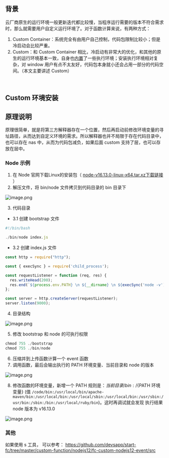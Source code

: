 ## 背景


云厂商原生的运行环境一般更新迭代都比较慢，当程序运行需要的版本不符合需求时，那么就需要用户自定义运行环境了。对于函数计算来说，有两种方式：
​


1. Custom Container：系统完全有由用户自己控制，代码包限制比较小；但是冷启动会比较严重。
1. Custom：和 Custom Container 相比，冷启动有非常大的优化，和其他的原生的运行环境基本一致，自身也[内置](https://help.aliyun.com/document_detail/132044.html#title-wi6-beu-a0k)了一些执行环境；安装执行环境相对复杂，对 window 用户有点不太友好，代码包本身就小还会占用一部分的代码空间。（本文主要讲述 Custom）

​

## Custom 环境安装


## 原理说明


原理很简单，就是将第三方解释器存在一个位置，然后再启动前修改环境变量的寻址路径，从而达到自定义环境的需求。所以解释器也并不局限于存在代码目录中，也可以存在 nas 中，从而为代码包减负，如果后面 custom 支持了层，也可以存放在层中。


### Node 示例


1. 在 Node 官网下载Linux的安装包（ [node-v16.13.0-linux-x64.tar.xz下载链接](https://nodejs.org/dist/v16.13.0/node-v16.13.0-linux-x64.tar.xz) ）
1. 解压文件，将 bin/node 文件拷贝到代码目录的 bin 目录下

![image.png](https://img.alicdn.com/imgextra/i2/O1CN014wDV2H1JKclHn1koH_!!6000000001010-2-tps-1410-526.png)

3. 代码目录

- 3.1 创建 bootstrap 文件
```javascript
#!/bin/bash

./bin/node index.js
```

- 3.2 创建 index.js 文件
```javascript
const http = require("http");

const { execSync } = require('child_process');

const requestListener = function (req, res) {
  res.writeHead(200);
  res.end(`${process.env.PATH} \n ${__dirname} \n ${execSync('node -v')}`);
};

const server = http.createServer(requestListener);
server.listen(9000);
```

4. 目录结构

![image.png](https://img.alicdn.com/imgextra/i2/O1CN01WKbeTK1P7EsX0fdsJ_!!6000000001793-2-tps-2142-1536.png)

5. 修改 bootstrap 和 node 的可执行权限
```javascript
chmod 755 ./bootstrap
chmod 755 ./bin/node
```

6. 压缩并到上传函数计算一个 event 函数
6. 调用函数，最后会输出执行的 PATH 环境变量、当前目录和 node 的版本

![image.png](https://img.alicdn.com/imgextra/i2/O1CN01QIjHa01kPCLBZscDl_!!6000000004675-2-tps-2442-312.png)

8. 修改函数的环境变量，新增一个 PATH 规则是：${当前目录}/bin:/${PATH 环境变量} (值 `/code/bin:/usr/local/bin/apache-maven/bin:/usr/local/bin:/usr/local/sbin:/usr/local/bin:/usr/sbin:/usr/bin:/sbin:/bin:/usr/local/ruby/bin`)。这时再调试就会发现 执行结果 node 版本为 v16.13.0

![image.png](https://img.alicdn.com/imgextra/i3/O1CN0189MOZF1LQhF9ZNlSN_!!6000000001294-2-tps-2726-312.png)


### 其他

如果使用 s 工具， 可以参考： https://github.com/devsapp/start-fc/tree/master/custom-function/nodejs12/fc-custom-nodejs12-event/src



